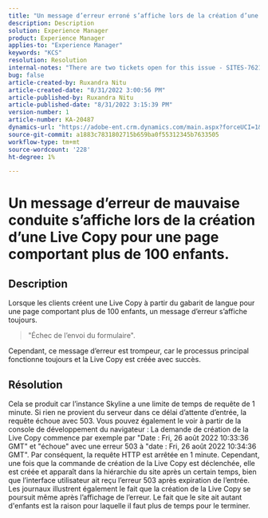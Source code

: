 ```yaml
---
title: "Un message d’erreur erroné s’affiche lors de la création d’une Live Copy pour une page contenant plus de 100 enfants"
description: Description
solution: Experience Manager
product: Experience Manager
applies-to: "Experience Manager"
keywords: "KCS"
resolution: Resolution
internal-notes: "There are two tickets open for this issue - SITES-7621 and SITES-7668"
bug: false
article-created-by: Ruxandra Nitu
article-created-date: "8/31/2022 3:00:56 PM"
article-published-by: Ruxandra Nitu
article-published-date: "8/31/2022 3:15:39 PM"
version-number: 1
article-number: KA-20487
dynamics-url: "https://adobe-ent.crm.dynamics.com/main.aspx?forceUCI=1&pagetype=entityrecord&etn=knowledgearticle&id=56d1d4b4-3d29-ed11-9db1-0022480861dd"
source-git-commit: a1883c7831802715b659ba0f55312345b7633505
workflow-type: tm+mt
source-wordcount: '228'
ht-degree: 1%

---
```


# Un message d’erreur de mauvaise conduite s’affiche lors de la création d’une Live Copy pour une page comportant plus de 100 enfants.

## Description


Lorsque les clients créent une Live Copy à partir du gabarit de langue pour une page comportant plus de 100 enfants, un message d’erreur s’affiche toujours.


> &quot;Échec de l’envoi du formulaire&quot;.


Cependant, ce message d’erreur est trompeur, car le processus principal fonctionne toujours et la Live Copy est créée avec succès.


## Résolution


Cela se produit car l’instance Skyline a une limite de temps de requête de 1 minute.
Si rien ne provient du serveur dans ce délai d’attente d’entrée, la requête échoue avec 503.
Vous pouvez également le voir à partir de la console de développement du navigateur : La demande de création de la Live Copy commence par exemple par &quot;Date : Fri, 26 août 2022 10:33:36 GMT&quot; et &quot;échoue&quot; avec une erreur 503 à &quot;date : Fri, 26 août 2022 10:34:36 GMT&quot;. Par conséquent, la requête HTTP est arrêtée en 1 minute.
Cependant, une fois que la commande de création de la Live Copy est déclenchée, elle est créée et apparaît dans la hiérarchie du site après un certain temps, bien que l’interface utilisateur ait reçu l’erreur 503 après expiration de l’entrée. Les journaux illustrent également le fait que la création de la Live Copy se poursuit même après l’affichage de l’erreur. Le fait que le site ait autant d&#39;enfants est la raison pour laquelle il faut plus de temps pour le terminer.
